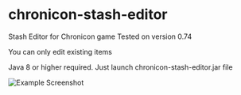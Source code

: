 # chronicon-stash-editor
Stash Editor for Chronicon game
Tested on version 0.74

You can only edit existing items

Java 8 or higher required. Just launch chronicon-stash-editor.jar file

![Example Screenshot](https://i.imgur.com/8a01n0w.png)
